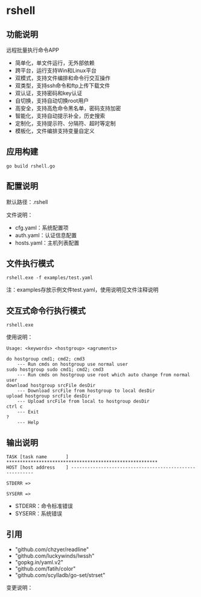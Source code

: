 # rshell

## 功能说明

远程批量执行命令APP

- 简单化，单文件运行，无外部依赖
- 跨平台，运行支持Win和Linux平台
- 双模式，支持文件编排和命令行交互操作
- 双类型，支持ssh命令和ftp上传下载文件
- 双认证，支持密码和key认证
- 自切换，支持自动切换root用户
- 高安全，支持高危命令黑名单，密码支持加密
- 智能化，支持自动提示补全，历史搜索
- 定制化，支持提示符、分隔符、超时等定制
- 模板化，文件编排支持变量自定义

## 应用构建

```
go build rshell.go
```

## 配置说明

默认路径：.rshell

文件说明：

- cfg.yaml：系统配置项
- auth.yaml：认证信息配置
- hosts.yaml：主机列表配置

## 文件执行模式

```
rshell.exe -f examples/test.yaml
```

注：examples存放示例文件test.yaml，使用说明见文件注释说明

## 交互式命令行执行模式

```
rshell.exe
```

使用说明：
```
Usage: <keywords> <hostgroup> <agruments>

do hostgroup cmd1; cmd2; cmd3
    --- Run cmds on hostgroup use normal user
sudo hostgroup sudo cmd1; cmd2; cmd3
    --- Run cmds on hostgroup use root which auto change from normal user
download hostgroup srcFile desDir
    --- Download srcFile from hostgroup to local desDir
upload hostgroup srcFile desDir
    --- Upload srcFile from local to hostgroup desDir
ctrl c
    --- Exit
?
    --- Help
```

## 输出说明

```
TASK [task name       ] ********************************************************
HOST [host address    ] --------------------------------------------------------

STDERR =>

SYSERR =>

```

- STDERR：命令标准错误
- SYSERR：系统错误


## 引用

- "github.com/chzyer/readline"
- "github.com/luckywinds/lwssh"
- "gopkg.in/yaml.v2"
- "github.com/fatih/color"
- "github.com/scylladb/go-set/strset"

变更说明：

